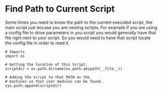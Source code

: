 # Find Path to Current Script

Some times you need to know the path to the current executed script, the main script just encase you are nesting scripts. For example if you are using a config file to drive parameters in you script you would generally have that file right next to your script. So you would need to have that script locate the config file in order to read it.  

  

```
# Imports
import os

# Getting the location of this Script.
scriptdir = os.path.dirname(os.path.abspath(__file__))

# Adding the script to that PATH on the
# machines so that user modules can be found.
sys.path.append(scriptdir)

```
